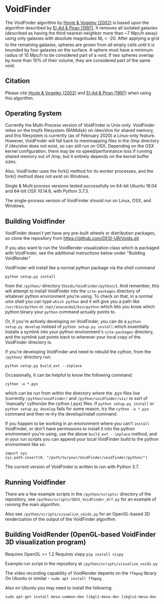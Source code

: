 # VoidFinder

The VoidFinder algorithm by [Hoyle & Vogeley (2002)](http://adsabs.harvard.edu/abs/2002ApJ...566..641H) is based upon the algorithm described by [El-Ad & Piran (1997)](http://adsabs.harvard.edu/abs/1997ApJ...491..421E).  It removes all isolated galaxies (described as having the third nearest-neighbor more than ~7 Mpc/h away) using only galaxies with absolute magnitudes M<sub>r</sub> < -20.  After applying a grid to the remaining galaxies, spheres are grown from all empty cells until it is bounded by four galaxies on the surface.  A sphere must have a minimum radius of 10 Mpc/h to be considered part of a void.  If two spheres overlap by more than 10% of their volume, they are considered part of the same void.

## Citation

Please cite [Hoyle & Vogeley (2002)](http://adsabs.harvard.edu/abs/2002ApJ...566..641H) and [El-Ad & Piran (1997)](http://adsabs.harvard.edu/abs/1997ApJ...491..421E) when using this algorithm.


## Operating System

Currently the Multi-Process version of VoidFinder is Unix-only.  VoidFinder relies on
the tmpfs filesystem (RAMdisk) on /dev/shm for shared memory, and this filesystem is currently
(as of February 2020) a Linux-only feature.  However, VoidFinder will fall back to memmapping
files in the /tmp directory if /dev/shm does not exist, so can still run on OSX.  Depending on the
OSX kernel configuration, there may be no speed/performance loss if running shared memory out of /tmp,
but it entirely depends on the kernel buffer sizes.

Also, VoidFinder uses the fork() method for its worker processes, and the fork() method does
not exist on Windows.

Single & Multi process versions tested successfully on 64-bit Ubuntu 18.04 and 64-bit OSX 10.14.6, with Python 3.7.3.

The single-process version of VoidFinder should run on Linux, OSX, and Windows.


## Building Voidfinder

VoidFinder doesn't yet have any pre-built wheels or distribution packages, so clone the repository
from https://github.com/DESI-UR/Voids.git

If you also want to run the VoidRender visualization class which is packaged with VoidFinder, see the additional instructions below under "Building VoidRender"

VoidFinder will install like a normal python package via the shell command 
```
python setup.py install
```
from the `/python/` directory (`Voids/VoidFinder/python/`).  And remember, this will attempt to install VoidFinder into the `site-packages` directory of whatever python environment you're using.  To check on that, in a normal unix shell you can type `which python` and it will give you a path like `/usr/bin/python` or `/opt/anaconda3/bin/python` which lets you know which python binary your `python` command actually points to.


Or, if you're actively developing on VoidFinder, you can do a `python setup.py develop` instead of `python setup.py install` which essentially installs a symlink into your python environment's `site-packages` directory, and the symlink just points back to wherever your local copy of the VoidFinder directory is.


If you're developing VoidFinder and need to rebuild the cython, from the `/python/` directory run:

```
python setup.py build_ext --inplace
```

Occasionally, it can be helpful to know the following command:

```
cython -a *.pyx
```

which can be run from within the directory where the .pyx files live (currently `/python/voidfinder/` and `/python/voidfinder/viz/` to sort of 'manually' cythonize the cython (.pyx) files.  If `python setup.py install` or `python setup.py develop` fails for some reason, try the `cython -a *.pyx` command and then re-try the develop/install command.
 

If you happen to be working in an environment where you can't `install` VoidFinder, or don't have permissions to install it into the python environment you're using, use the above `build_ext --inplace` method, and in your run scripts you can append your local VoidFinder build to the python environment like so:

```
import sys
sys.path.insert(0, "/path/to/your/VoidFinder/voidfinder/python/")
```

The current version of VoidFinder is written to run with Python 3.7.


## Running Voidfinder

There are a few example scripts in the `/python/scripts/` directory of the repository, see `/python/scripts/SDSS_VoidFinder_dr7.py` for an example of running the main algorithm.

Also see `/python/scripts/visualize_voids.py` for an OpenGL-based 3D renderization of the output of the VoidFinder algorithm.

## Building VoidRender (OpenGL-based VoidFinder 3D visualization program)

Requires OpenGL >= 1.2
Requires vispy `pip install vispy`

Example run script in the repository at `/python/scripts/visualize_voids.py`

The video recording capability of VoidRender depents on the `ffmpeg` library
On Ubuntu or similar - `sudo apt install ffmpeg`

Also on Ubuntu you may need to install the following:

`sudo apt-get install mesa-common-dev libgl1-mesa-dev libglu1-mesa-dev`





